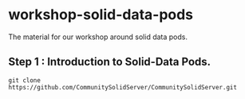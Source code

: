 # workshop-solid-data-pods
The material for our workshop around solid data pods.


## Step 1 : Introduction to Solid-Data Pods.


```
git clone https://github.com/CommunitySolidServer/CommunitySolidServer.git
```
